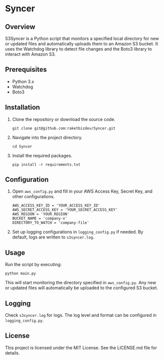 # Syncer

## Overview

S3Syncer is a Python script that monitors a specified local directory for new or updated files and automatically uploads them to an Amazon S3 bucket. It uses the Watchdog library to detect file changes and the Boto3 library to interact with Amazon S3.

## Prerequisites

- Python 3.x
- Watchdog
- Boto3

## Installation

1. Clone the repository or download the source code.

   ```
   git clone git@github.com:raketbizdev/Syncer.git
   ```

2. Navigate into the project directory.

   ```
   cd Syncer
   ```

3. Install the required packages.

   ```
   pip install -r requirements.txt
   ```

## Configuration

1. Open `aws_config.py` and fill in your AWS Access Key, Secret Key, and other configurations.

   ```
   AWS_ACCESS_KEY_ID = 'YOUR_ACCESS_KEY_ID'
   AWS_SECRET_ACCESS_KEY = 'YOUR_SECRET_ACCESS_KEY'
   AWS_REGION = 'YOUR_REGION'
   BUCKET_NAME = 'company-x'
   DIRECTORY_TO_WATCH = 'company-file'
   ```

2. Set up logging configurations in `logging_config.py` if needed. By default, logs are written to `s3syncer.log`.

## Usage

Run the script by executing:

```
python main.py
```

This will start monitoring the directory specified in `aws_config.py`. Any new or updated files will automatically be uploaded to the configured S3 bucket.

## Logging

Check `s3syncer.log` for logs. The log level and format can be configured in `logging_config.py`.

## License

This project is licensed under the MIT License. See the LICENSE.md file for details.
